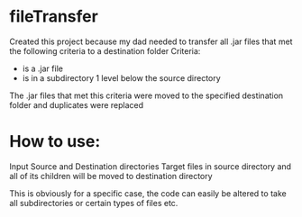 # fileTransfer


Created this project because my dad needed to transfer all .jar files that met the following criteria to a destination folder
Criteria:
- is a .jar file
- is in a subdirectory 1 level below the source directory

The .jar files that met this criteria were moved to the specified destination folder and duplicates were replaced

# How to use:
Input Source and Destination directories
Target files in source directory and all of its children will be moved to destination directory

This is obviously for a specific case, the code can easily be altered to take all subdirectories or certain types of files etc.

